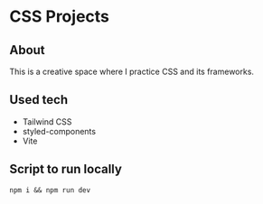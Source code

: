 # CSS Projects

## About
This is a creative space where I practice CSS and its frameworks.

## Used tech
- Tailwind CSS
- styled-components
- Vite

## Script to run locally
`npm i && npm run dev`
